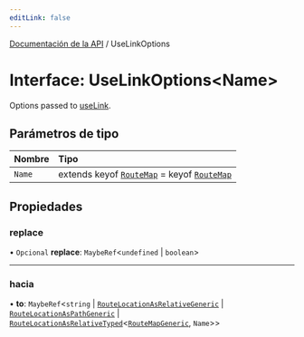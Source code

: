 ```yaml
---
editLink: false
---
```


[Documentación de la API](../index.md) / UseLinkOptions

# Interface: UseLinkOptions\<Name\>

Options passed to [useLink](../index.md#useLink).

## Parámetros de tipo

| Nombre | Tipo                                                                                        |
| :----- | :------------------------------------------------------------------------------------------ |
| `Name` | extends keyof [`RouteMap`](../index.md#RouteMap) = keyof [`RouteMap`](../index.md#RouteMap) |

## Propiedades

### replace

• `Opcional` **replace**: `MaybeRef`\<`undefined` \| `boolean`\>

---

### hacia

• **to**: `MaybeRef`\<`string` \| [`RouteLocationAsRelativeGeneric`](RouteLocationAsRelativeGeneric.md) \| [`RouteLocationAsPathGeneric`](RouteLocationAsPathGeneric.md) \| [`RouteLocationAsRelativeTyped`](RouteLocationAsRelativeTyped.md)\<[`RouteMapGeneric`](../index.md#RouteMapGeneric), `Name`\>\>
